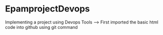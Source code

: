 # EpamprojectDevops
Implementing a project using Devops Tools
--> First imported the basic html code into github using git command
